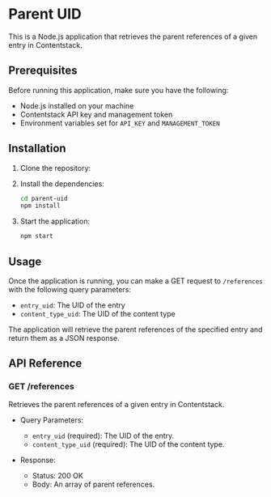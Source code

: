 
# Parent UID

This is a Node.js application that retrieves the parent references of a given entry in Contentstack.

## Prerequisites

Before running this application, make sure you have the following:

- Node.js installed on your machine
- Contentstack API key and management token
- Environment variables set for `API_KEY` and `MANAGEMENT_TOKEN`

## Installation

1. Clone the repository:
2. Install the dependencies:

    ```bash
    cd parent-uid
    npm install
    ```

3. Start the application:

    ```bash
    npm start
    ```

## Usage

Once the application is running, you can make a GET request to `/references` with the following query parameters:

- `entry_uid`: The UID of the entry
- `content_type_uid`: The UID of the content type

The application will retrieve the parent references of the specified entry and return them as a JSON response.

## API Reference

### GET /references

Retrieves the parent references of a given entry in Contentstack.

- Query Parameters:
  - `entry_uid` (required): The UID of the entry.
  - `content_type_uid` (required): The UID of the content type.

- Response:
  - Status: 200 OK
  - Body: An array of parent references.